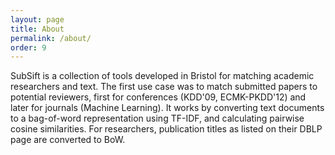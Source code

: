 ```yaml
---
layout: page
title: About
permalink: /about/
order: 9
---
```


SubSift is a collection of tools developed in Bristol for matching academic
researchers and text. The first use case was to match submitted papers to
potential reviewers, first for conferences (KDD'09, ECMK-PKDD'12) and later for
journals (Machine Learning). It works by converting text documents to a
bag-of-word representation using TF-IDF, and calculating pairwise cosine
similarities. For researchers, publication titles as listed on their DBLP page
are converted to BoW.
